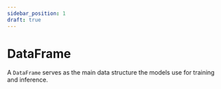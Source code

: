 ```yaml
---
sidebar_position: 1
draft: true
---
```


# DataFrame

A `DataFrame` serves as the main data structure the models use for training and inference.
